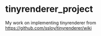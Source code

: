 # tinyrenderer_project
My work on implementing tinyrenderer from https://github.com/ssloy/tinyrenderer/wiki
